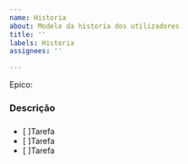 ```yaml
---
name: Historia
about: Modelo da historia dos utilizadores
title: ''
labels: Historia
assignees: ''

---
```


Epico: 

### Descrição


###
- [ ]Tarefa
- [ ]Tarefa
- [ ]Tarefa
